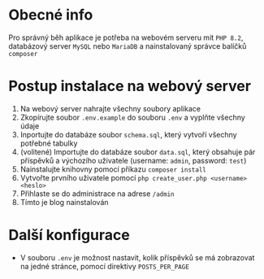 # Obecné info
Pro správný běh aplikace je potřeba na webovém serveru mít `PHP 8.2`, databázový server `MySQL` nebo `MariaDB` a nainstalovaný správce balíčků `composer`

# Postup instalace na webový server

1. Na webový server nahrajte všechny soubory aplikace
2. Zkopírujte soubor `.env.example` do souboru `.env` a vyplňte všechny údaje
3. Inportujte do databáze soubor `schema.sql`, který vytvoří všechny potřebné tabulky
4. (volitené) Importujte do databáze soubor `data.sql`, který obsahuje pár příspěvků a výchozího uživatele (username: `admin`, password: `test`)
3. Nainstalujte knihovny pomocí příkazu `composer install`
4. Vytvořte prvního uživatele pomocí `php create_user.php <username> <heslo>`
5. Přihlaste se do administrace na adrese `/admin`
6. Tímto je blog nainstalován


# Další konfigurace
- V souboru `.env` je možnost nastavit, kolik příspěvků se má zobrazovat na jedné stránce, pomocí direktivy `POSTS_PER_PAGE`
